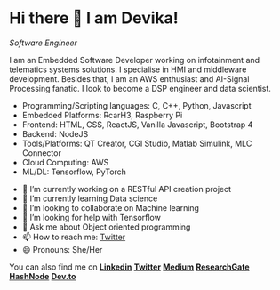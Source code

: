 # Hi there 👋 I am Devika!

*Software Engineer*

I am an Embedded Software Developer working on infotainment and telematics systems solutions. I specialise in HMI and middleware development. Besides that, I am an AWS enthusiast and AI-Signal Processing fanatic. I look to become a DSP engineer and data scientist.

* Programming/Scripting languages: C, C++, Python, Javascript
* Embedded Platforms: RcarH3, Raspberry Pi
* Frontend: HTML, CSS, ReactJS, Vanilla Javascript, Bootstrap 4
* Backend: NodeJS
* Tools/Platforms: QT Creator, CGI Studio, Matlab Simulink, MLC Connector
* Cloud Computing: AWS
* ML/DL: Tensorflow, PyTorch

- 🔭 I’m currently working on a RESTful API creation project
- 🌱 I’m currently learning Data science
- 👯 I’m looking to collaborate on Machine learning
- 🤔 I’m looking for help with Tensorflow
- 💬 Ask me about Object oriented programming
- 📫 How to reach me: [Twitter](https://twitter.com/UltimateDevas)
- 😄 Pronouns: She/Her


You can also find me on
[**Linkedin**](https://www.linkedin.com/in/devika-ajith-b3ba14105/) [**Twitter**](https://twitter.com/UltimateDevas) 
[**Medium**](https://medium.com/@devikaajt) [**ResearchGate**](https://www.researchgate.net/profile/Devika_Ajith) [**HashNode**](https://dekaio.hashnode.dev/) [**Dev.to**](https://dev.to/dekaio) 


<!--
**dekaio/dekaio** is a ✨ _special_ ✨ repository because its `README.md` (this file) appears on your GitHub profile.
--- ⚡ Fun fact: 
Here are some ideas to get you started:


-->
